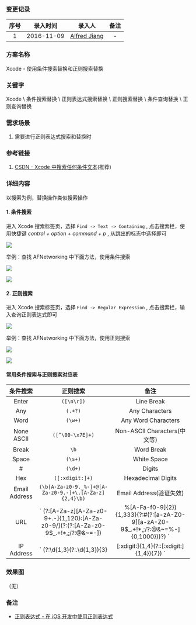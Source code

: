 ### 变更记录

| 序号 | 录入时间 | 录入人 | 备注 |
|:--------:|:--------:|:--------:|:--------:|
| 1 | 2016-11-09 | [Alfred Jiang](https://github.com/viktyz) | - |

### 方案名称

Xcode - 使用条件搜索替换和正则搜索替换

### 关键字

Xcode \ 条件搜索替换 \ 正则表达式搜索替换 \ 正则搜索替换 \ 条件查询替换 \ 正则查询替换

### 需求场景

1. 需要进行正则表达式搜索和替换时

### 参考链接

1. [CSDN - Xcode 中搜索任何条件文本](http://blog.csdn.net/justinjing0612/article/details/47132229)(推荐)

### 详细内容

以搜索为例，替换操作类似搜索操作

#### 1. 条件搜索

进入 Xcode 搜索标签页，选择 `Find -> Text -> Containing` , 点击搜索栏，使用快捷键 *control + option + command + p* , 从跳出的标志中选择即可

![](Images/Image_00203_00001.png)

举例：查找 AFNetworking 中下面方法，使用条件搜索

![](Images/Image_00203_00002.png)

![](Images/Image_00203_00003.png)

#### 2. 正则搜索

进入 Xcode 搜索标签页，选择 `Find -> Regular Expression` , 点击搜索栏，输入查询正则表达式即可

![](Images/Image_00203_00004.png)

举例：查找 AFNetworking 中下面方法，使用正则搜索

![](Images/Image_00203_00002.png)

![](Images/Image_00203_00004.png)

#### 常用条件搜索与正则搜索对应表

|条件搜索|正则搜索|备注|
|:--------:|:--------:|:--------:|
| Enter | ` ([\n\r]) ` | Line Break |
| Any | ` (.+?) ` | Any Characters |
| Word | ` (\w+) ` | Any Word Characters |
| None ASCII | ` ([^\00-\x7E]+) ` | Non-ASCII Characters(中文等) |
| Break | ` \b ` | Word Break |
| Space | ` (\s+) ` | White Space |
| # | ` (\d+) ` | Digits |
| Hex | ` ([:xdigit:]+) ` | Hexadecimal Digits |
| Email Address | ` (\b[A-Za-z0-9._%-]+@[A-Za-z0-9.-]+\.[A-Za-z]{2,4}\b) ` | Email Address(验证失效) |
| URL | ` (?:[A-Za-z][A-Za-z0-9+.-]{1,120}:[A-Za-z0-9/](?:(?:[A-Za-z0-9$_.+!*,;/?:@&~=-])|%[A-Fa-f0-9]{2}){1,333}(?:#(?:[a-zA-Z0-9][a-zA-Z0-9$_.+!*,;/?:@&~=%-]{0,1000}))?) ` | Web Address |
| IP Address | ` (?:\d{1,3}(?:\.\d{1,3}){3}|[:xdigit:]{1,4}(?::[:xdigit:]{1,4}){7}) ` | IP Address(验证失效) |

### 效果图
（无）

### 备注

* [正则表达式 - 在 iOS 开发中使用正则表达式](Note_00091_20151223.md)